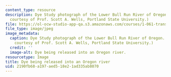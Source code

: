 ```yaml
---
content_type: resource
description: Dye Study photograph of the Lower Bull Run River of Oregon. (Photograph
  courtesy of Prof. Scott A. Wells, Portland State University.)
file: https://ol-ocw-studio-app-qa.s3.amazonaws.com/courses/1-061-transport-processes-in-the-environment-fall-2008/2190fb68a197aed518e21ad335ab8070_1-061f08-th.jpg
file_type: image/jpeg
image_metadata:
  caption: Dye Study photograph of the Lower Bull Run River of Oregon. (Photograph
    courtesy of Prof. Scott A. Wells, Portland State University.)
  credit: ''
  image-alt: Dye being released into an Oregon river.
resourcetype: Image
title: Dye being released into an Oregon river
uid: 2190fb68-a197-aed5-18e2-1ad335ab8070
---
```

